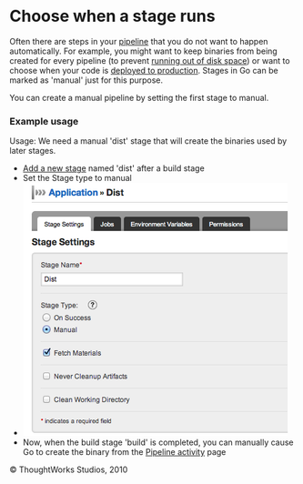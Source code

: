 
 

Choose when a stage runs<!-- {.collapsible-heading onclick="toggleCollapse($(this));"} -->
========================

Often there are steps in your [pipeline](../introduction/concepts_in_go.html) that you
do not want to happen automatically. For example, you might want to keep
binaries from being created for every pipeline (to prevent [running out
of disk space](admin_out_of_disk_space.html)) or want to choose when
your code is [deployed to production](rm_deploy_to_environment.html).
Stages in Go can be marked as 'manual' just for this purpose.

You can create a manual pipeline by setting the first stage to manual.

### Example usage<!-- {.collapsible-heading onclick="toggleCollapse($(this));"} -->

Usage: We need a manual 'dist' stage that will create the binaries used
by later stages.

-   [Add a new stage](admin_add_stage.html) named 'dist' after a build
    stage
-   Set the Stage type to manual
-   ![](../resources/images/cruise/dev/choose_when_stage_runs/1_add_approval_tag.png)
-   Now, when the build stage 'build' is completed, you can manually
    cause Go to create the binary from the [Pipeline
    activity](../navigations/pipeline_activity_page.html) page





© ThoughtWorks Studios, 2010

